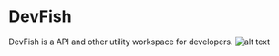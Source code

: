 # DevFish
DevFish is a API and other utility workspace for developers.
![alt text](https://img.shields.io/badge/releases-0-blue)
